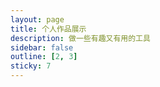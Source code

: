 ```yaml
---
layout: page
title: 个人作品展示
description: 做一些有趣又有用的工具
sidebar: false
outline: [2, 3]
sticky: 7
---
```


<UserWorksPage />

